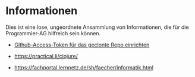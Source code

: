 # Informationen

Dies ist eine lose, ungeordnete Ansammlung von Informationen, die für die
Programmier-AG hilfreich sein können.

* [Github-Access-Token für das geclonte Repo einrichten](https://levelup.gitconnected.com/fix-password-authentication-github-3395e579ce74)

* https://practical.li/clojure/

* https://fachportal.lernnetz.de/sh/faecher/informatik.html


